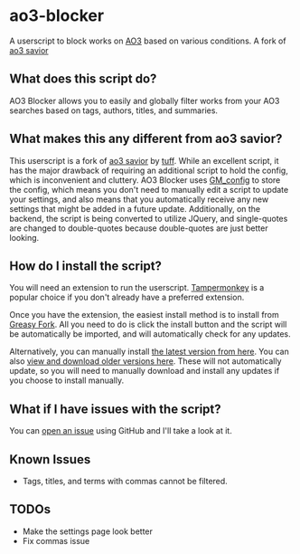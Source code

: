 # ao3-blocker
A userscript to block works on [AO3](https://archiveofourown.org/) based on various conditions. A fork of [ao3 savior](https://greasyfork.org/en/scripts/3579-ao3-savior)

## What does this script do?
AO3 Blocker allows you to easily and globally filter works from your AO3 searches based on tags, authors, titles, and summaries.

## What makes this any different from ao3 savior?
This userscript is a fork of [ao3 savior](https://greasyfork.org/en/scripts/3579-ao3-savior) by [tuff](https://greasyfork.org/en/users/3831-tuff). While an excellent script, it has the major drawback of requiring an additional script to hold the config, which is inconvenient and cluttery. AO3 Blocker uses [GM_config](https://github.com/sizzlemctwizzle/GM_config) to store the config, which means you don't need to manually edit a script to update your settings, and also means that you automatically receive any new settings that might be added in a future update. Additionally, on the backend, the script is being converted to utilize JQuery, and single-quotes are changed to double-quotes because double-quotes are just better looking.

## How do I install the script?
You will need an extension to run the userscript. [Tampermonkey](https://www.tampermonkey.net/) is a popular choice if you don't already have a preferred extension.

Once you have the extension, the easiest install method is to install from [Greasy Fork](https://greasyfork.org/en/scripts/409956-ao3-blocker). All you need to do is click the install button and the script will be automatically be imported, and will automatically check for any updates.

Alternatively, you can manually install [the latest version from here](https://github.com/JacenBoy/ao3-blocker/releases/latest). You can also [view and download older versions here](https://github.com/JacenBoy/ao3-blocker/releases). These will not automatically update, so you will need to manually download and install any updates if you choose to install manually.

## What if I have issues with the script?
You can [open an issue](https://github.com/JacenBoy/ao3-blocker/issues) using GitHub and I'll take a look at it.

## Known Issues
- Tags, titles, and terms with commas cannot be filtered.

## TODOs
- Make the settings page look better
- Fix commas issue
